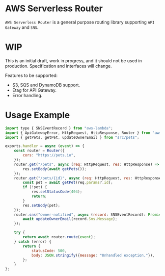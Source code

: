 # AWS Serverless Router
`AWS Serverless Router` is a general purpose routing library supporting `API Gateway` and `SNS`.

# WIP
This is an initial draft, work in progress, and it should not be used in production. Specification and interfaces will change.

Features to be supported:
* S3, SQS and DynamoDB support.
* Etag for API Gateway.
* Error handling.

# Usage Example

```javascript
import type { SNSEventRecord } from "aws-lambda";
import { ApiGatewayError, HttpRequest, HttpResponse, Router } from "aws-serverless-router";
import { getPets, getPet, updateOwnerEmail } from "src/pets";

exports.handler = async (event) => {
    const router = Router({
        cors: "https://pets.io",
    });
    router.get("/pets", async (req: HttpRequest, res: HttpResponse) => {
        res.setBody(await getPets());
    });
    router.get("/pets/{id}", async (req: HttpRequest, res: HttpResponse) => {
        const pet = await getPet(req.params?.id);
        if (!pet) {
            res.setStatusCode(404);
            return;
        }
        res.setBody(pet);
    });
    router.sns("owner-notified", async (record: SNSEventRecord): Promise<void> => {
        await updateOwnerEmail(record.Sns.Message);
    });

    try {
        return await router.route(event);
    } catch (error) {
        return {
            statusCode: 500,
            body: JSON.stringify({message: "Unhandled exception."}),
        };
    }
};
```
